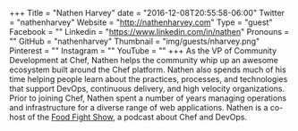 +++
Title = "Nathen Harvey"
date = "2016-12-08T20:55:58-06:00"
Twitter = "nathenharvey"
Website = "http://nathenharvey.com"
Type = "guest"
Facebook = ""
Linkedin = "https://www.linkedin.com/in/nathen"
Pronouns = ""
GitHub = "nathenharvey"
Thumbnail = "img/guests/nharvey.png"
Pinterest = ""
Instagram = ""
YouTube = ""
+++
As the VP of Community Development at Chef, Nathen helps the community whip up an awesome ecosystem built around the Chef platform. Nathen also spends much of his time helping people learn about the practices, processes, and technologies that support DevOps, continuous delivery, and high velocity organizations. Prior to joining Chef, Nathen spent a number of years managing operations and infrastructure for a diverse range of web applications. Nathen is a co-host of the [Food Fight Show](http://www.foodfightshow.org), a podcast about Chef and DevOps.
